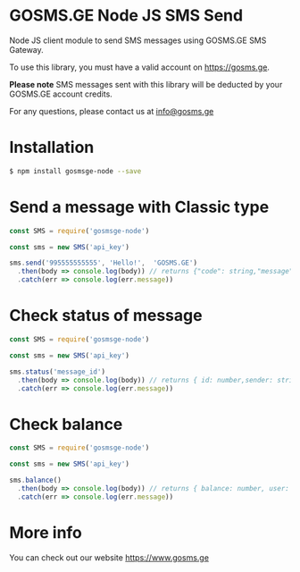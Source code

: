 # GOSMS.GE Node JS SMS Send

Node JS client module to send SMS messages using GOSMS.GE SMS Gateway.

To use this library, you must have a valid account on https://gosms.ge.

**Please note** SMS messages sent with this library will be deducted by your GOSMS.GE account credits.

For any questions, please contact us at info@gosms.ge

# Installation

```bash
$ npm install gosmsge-node --save
```

# Send a message with Classic type

```js
const SMS = require('gosmsge-node')

const sms = new SMS('api_key')

sms.send('995555555555', 'Hello!',  'GOSMS.GE')
  .then(body => console.log(body)) // returns {"code": string,"message": string,"message_id": number,"balance": number,"user": string}
  .catch(err => console.log(err.message))
```

# Check status of message

```js
const SMS = require('gosmsge-node')

const sms = new SMS('api_key')

sms.status('message_id')
  .then(body => console.log(body)) // returns { id: number,sender: string,receiver: string,message: string',message_id: string,amount: number,status: string }
  .catch(err => console.log(err.message))
```

# Check balance

```js
const SMS = require('gosmsge-node')

const sms = new SMS('api_key')

sms.balance()
  .then(body => console.log(body)) // returns { balance: number, user: string }
  .catch(err => console.log(err.message))
```

# More info

You can check out our website https://www.gosms.ge
